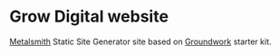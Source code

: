 # Grow Digital website

[Metalsmith](http://www.metalsmith.io/) Static Site Generator site based on [Groundwork](https://github.com/growdigital/groundwork) starter kit.
